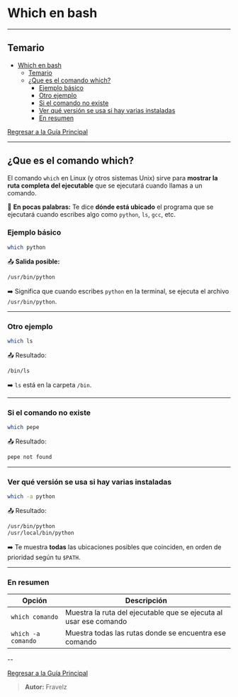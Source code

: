 # Which en bash

---

## Temario

- [Which en bash](#which-en-bash)
  - [Temario](#temario)
  - [¿Que es el comando which?](#que-es-el-comando-which)
    - [Ejemplo básico](#ejemplo-básico)
    - [Otro ejemplo](#otro-ejemplo)
    - [Si el comando no existe](#si-el-comando-no-existe)
    - [Ver qué versión se usa si hay varias instaladas](#ver-qué-versión-se-usa-si-hay-varias-instaladas)
    - [En resumen](#en-resumen)

[Regresar a la Guía Principal](./../../readme.md#5-python)

---

## ¿Que es el comando which?

El comando `which` en Linux (y otros sistemas Unix) sirve para **mostrar la ruta completa del ejecutable** que se ejecutará cuando llamas a un comando.

🔹 **En pocas palabras:**
Te dice **dónde está ubicado** el programa que se ejecutará cuando escribes algo como `python`, `ls`, `gcc`, etc.

### Ejemplo básico

``` bash
which python
```

📤 **Salida posible:**

``` bash
/usr/bin/python
```

➡️ Significa que cuando escribes `python` en la terminal, se ejecuta el archivo `/usr/bin/python`.

---

### Otro ejemplo

``` bash
which ls
```

📤 Resultado:

``` bash
/bin/ls
```

➡️ `ls` está en la carpeta `/bin`.

---

### Si el comando no existe

``` bash
which pepe
```

📤 Resultado:

``` bash
pepe not found
```

---

### Ver qué versión se usa si hay varias instaladas

``` bash
which -a python
```

📤 Resultado:

``` bash
/usr/bin/python
/usr/local/bin/python
```

➡️ Te muestra **todas** las ubicaciones posibles que coinciden, en orden de prioridad según tu `$PATH`.

---

### En resumen

| Opción             | Descripción                                                       |
| ------------------ | ----------------------------------------------------------------- |
| `which comando`    | Muestra la ruta del ejecutable que se ejecuta al usar ese comando |
| `which -a comando` | Muestra todas las rutas donde se encuentra ese comando            |

--

[Regresar a la Guía Principal](./../../readme.md#5-python)

> **Autor:** Fravelz
